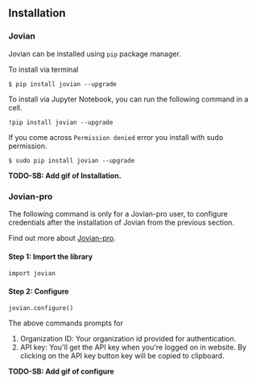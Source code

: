 ## Installation

### Jovian

Jovian can be installed using `pip` package manager.

To install via terminal

```
$ pip install jovian --upgrade
```

To install via Jupyter Notebook, you can run the following command in a cell.

```
!pip install jovian --upgrade
```

If you come across `Permission denied` error you install with sudo permission.

```
$ sudo pip install jovian --upgrade
```

**TODO-SB: Add gif of Installation.**

### Jovian-pro

The following command is only for a Jovian-pro user, to configure credentials after the installation of Jovian from the previous section.

Find out more about [Jovian-pro](pro.md).

#### Step 1: Import the library

```
import jovian
```

#### Step 2: Configure

```
jovian.configure()
```

The above commands prompts for

1.  Organization ID: Your organization id provided for authentication.
2.  API key: You'll get the API key when you're logged on in website. By clicking on the API key button key will be copied to clipboard.

**TODO-SB: Add gif of configure**
